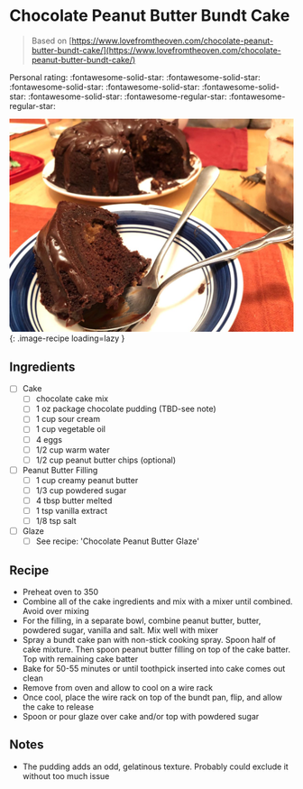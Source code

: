 <!-- Needs Manual Review -->

# Chocolate Peanut Butter Bundt Cake

> Based on [https://www.lovefromtheoven.com/chocolate-peanut-butter-bundt-cake/](https://www.lovefromtheoven.com/chocolate-peanut-butter-bundt-cake/)

<!-- {cts} rating=3; (User can specify rating on scale of 1-5) -->

Personal rating: :fontawesome-solid-star: :fontawesome-solid-star: :fontawesome-solid-star: :fontawesome-solid-star: :fontawesome-solid-star: :fontawesome-solid-star: :fontawesome-regular-star: :fontawesome-regular-star:

<!-- {cte} -->

<!-- {cts} name_image=chocolate_peanut_butter_bundt_cake.jpg; (User can specify image name) -->

![chocolate_peanut_butter_bundt_cake.jpg](./chocolate_peanut_butter_bundt_cake.jpg){: .image-recipe loading=lazy }

<!-- {cte} -->

## Ingredients

* [ ] Cake
    * [ ] chocolate cake mix
    * [ ] 1 oz package chocolate pudding (TBD-see note)
    * [ ] 1 cup sour cream
    * [ ] 1 cup vegetable oil
    * [ ] 4 eggs
    * [ ] 1/2 cup warm water
    * [ ] 1/2 cup peanut butter chips (optional)
* [ ] Peanut Butter Filling
    * [ ] 1 cup creamy peanut butter
    * [ ] 1/3 cup powdered sugar
    * [ ] 4 tbsp butter melted
    * [ ] 1 tsp vanilla extract
    * [ ] 1/8 tsp salt
* [ ] Glaze
    * [ ] See recipe: 'Chocolate Peanut Butter Glaze'

## Recipe

* Preheat oven to 350
* Combine all of the cake ingredients and mix with a mixer until combined. Avoid over mixing
* For the filling, in a separate bowl, combine peanut butter, butter, powdered sugar, vanilla and salt. Mix well with mixer
* Spray a bundt cake pan with non-stick cooking spray. Spoon half of cake mixture. Then spoon peanut butter filling on top of the cake batter. Top with remaining cake batter
* Bake for 50-55 minutes or until toothpick inserted into cake comes out clean
* Remove from oven and allow to cool on a wire rack
* Once cool, place the wire rack on top of the bundt pan, flip, and allow the cake to release
* Spoon or pour glaze over cake and/or top with powdered sugar

## Notes

* The pudding adds an odd, gelatinous texture. Probably could exclude it without too much issue
